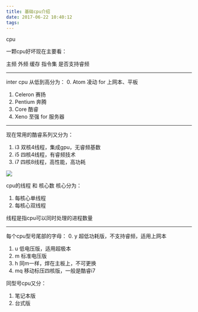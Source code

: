 ```yaml
---
title: 基础cpu介绍
date: 2017-06-22 10:40:12
tags:
---
```


cpu 

一颗cpu好坏现在主要看：

主频
外频
缓存
指令集
是否支持睿频

---

inter cpu 从低到高分为：
0. Atom     凌动 for 上网本、平板
1. Celeron  赛扬 
2. Pentium  奔腾 
3. Core     酷睿
4. Xeno     至强 for 服务器

---
现在常用的酷睿系列又分为：
1. i3  双核4线程，集成gpu，无睿频基数
2. i5  四核4线程，有睿频技术
3. i7  四核8线程，高性能，高功耗

![](https://ws3.sinaimg.cn/large/006tNbRwly1fgl41j3u2ej30bf09cjsi.jpg)

cpu的线程 和 核心数
核心分为：
1. 每核心单线程
2. 每核心双线程  

线程是指cpu可以同时处理的进程数量

---
每个cpu型号尾部的字母：
0. y  超低功耗版，不支持睿频，适用上网本
1. u  低电压版，适用超极本
2. m  标准电压版
3. h  同m一样，焊在主板上，不可更换
4. mq 移动标压四核版，一般是酷睿i7  

同型号cpu又分：
1. 笔记本版
2. 台式版